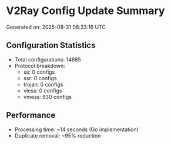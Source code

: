 # V2Ray Config Update Summary
Generated on: 2025-08-31 08:33:16 UTC

## Configuration Statistics
- Total configurations: 14685
- Protocol breakdown:
  - ss: 0 configs
  - ssr: 0 configs
  - trojan: 0 configs
  - vless: 0 configs
  - vmess: 930 configs

## Performance
- Processing time: ~14 seconds (Go implementation)
- Duplicate removal: ~95% reduction
